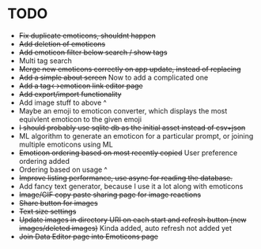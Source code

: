 # TODO
* ~~Fix duplicate emoticons, shouldnt happen~~
* ~~Add deletion of emoticons~~
* ~~Add emoticon filter below search / show tags~~
* Multi tag search
* ~~Merge new emoticons correctly on app update, instead of replacing~~
* ~~Add a simple about screen~~ Now to add a complicated one
* ~~Add a tag<->emoticon link editor page~~
* ~~Add export/import functionality~~
* Add image stuff to above ^ 
* Maybe an emoji to emoticon converter, which displays the most equivlent emoticon to the given emoji
* ~~I should probably use sqlite db as the initial asset instead of csv+json~~
* ML algorithm to generate an emoticon for a particular prompt, or joining multiple emoticons using ML
* ~~Emoticon ordering based on most recently copied~~ User preference ordering added
* Ordering based on usage ^
* ~~Improve listing performance, use async for reading the database.~~
* Add fancy text generator, because I use it a lot along with emoticons
* ~~Image/GIF copy paste sharing page for image reactions~~
* ~~Share button for images~~
* ~~Text size settings~~
* ~~Update images in directory URI on each start and refresh button  (new images/deleted images)~~ Kinda added, auto refresh not added yet
* ~~Join Data Editor page into Emoticons page~~